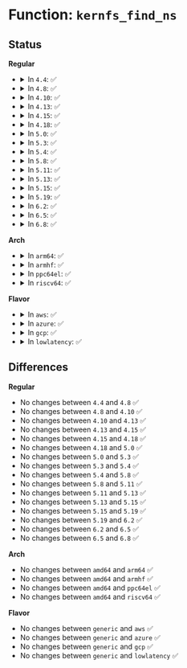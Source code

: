 # Function: <code>kernfs_find_ns</code>

## Status
<b>Regular</b>
<ul>
<li>
<details>
<summary>In <code>4.4</code>: ✅</summary>

```c
struct kernfs_node *kernfs_find_ns(struct kernfs_node *parent, const unsigned char *name, const void *ns);
```

**Collision:** Unique Static

**Inline:** No

**Transformation:** False

**Instances:**

```
In fs/kernfs/dir.c (ffffffff81289db0)
Location: fs/kernfs/dir.c:794
Inline: False
Direct callers:
  - fs/kernfs/dir.c:kernfs_find_and_get_ns
  - fs/kernfs/dir.c:kernfs_iop_lookup
  - fs/kernfs/dir.c:kernfs_remove_by_name_ns
  - fs/kernfs/dir.c:kernfs_rename_ns
```
**Symbols:**

```
ffffffff81289db0-ffffffff81289e7a: kernfs_find_ns (STB_LOCAL)
```
</details>
</li>
<li>
<details>
<summary>In <code>4.8</code>: ✅</summary>

```c
struct kernfs_node *kernfs_find_ns(struct kernfs_node *parent, const unsigned char *name, const void *ns);
```

**Collision:** Unique Static

**Inline:** No

**Transformation:** False

**Instances:**

```
In fs/kernfs/dir.c (ffffffff812b7200)
Location: fs/kernfs/dir.c:787
Inline: False
Direct callers:
  - fs/kernfs/dir.c:kernfs_rename_ns
  - fs/kernfs/dir.c:kernfs_remove_by_name_ns
  - fs/kernfs/dir.c:kernfs_iop_lookup
  - fs/kernfs/dir.c:kernfs_walk_and_get_ns
  - fs/kernfs/dir.c:kernfs_find_and_get_ns
```
**Symbols:**

```
ffffffff812b7200-ffffffff812b72ca: kernfs_find_ns (STB_LOCAL)
```
</details>
</li>
<li>
<details>
<summary>In <code>4.10</code>: ✅</summary>

```c
struct kernfs_node *kernfs_find_ns(struct kernfs_node *parent, const unsigned char *name, const void *ns);
```

**Collision:** Unique Static

**Inline:** No

**Transformation:** False

**Instances:**

```
In fs/kernfs/dir.c (ffffffff812cca10)
Location: fs/kernfs/dir.c:737
Inline: False
Direct callers:
  - fs/kernfs/dir.c:kernfs_rename_ns
  - fs/kernfs/dir.c:kernfs_remove_by_name_ns
  - fs/kernfs/dir.c:kernfs_iop_lookup
  - fs/kernfs/dir.c:kernfs_walk_and_get_ns
  - fs/kernfs/dir.c:kernfs_find_and_get_ns
```
**Symbols:**

```
ffffffff812cca10-ffffffff812ccada: kernfs_find_ns (STB_LOCAL)
```
</details>
</li>
<li>
<details>
<summary>In <code>4.13</code>: ✅</summary>

```c
struct kernfs_node *kernfs_find_ns(struct kernfs_node *parent, const unsigned char *name, const void *ns);
```

**Collision:** Unique Static

**Inline:** No

**Transformation:** False

**Instances:**

```
In fs/kernfs/dir.c (ffffffff812d9fb0)
Location: fs/kernfs/dir.c:747
Inline: False
Direct callers:
  - fs/kernfs/dir.c:kernfs_rename_ns
  - fs/kernfs/dir.c:kernfs_remove_by_name_ns
  - fs/kernfs/dir.c:kernfs_iop_lookup
  - fs/kernfs/dir.c:kernfs_walk_and_get_ns
  - fs/kernfs/dir.c:kernfs_find_and_get_ns
```
**Symbols:**

```
ffffffff812d9fb0-ffffffff812da069: kernfs_find_ns (STB_LOCAL)
```
</details>
</li>
<li>
<details>
<summary>In <code>4.15</code>: ✅</summary>

```c
struct kernfs_node *kernfs_find_ns(struct kernfs_node *parent, const unsigned char *name, const void *ns);
```

**Collision:** Unique Static

**Inline:** No

**Transformation:** False

**Instances:**

```
In fs/kernfs/dir.c (ffffffff812fe8d0)
Location: fs/kernfs/dir.c:813
Inline: False
Direct callers:
  - fs/kernfs/dir.c:kernfs_rename_ns
  - fs/kernfs/dir.c:kernfs_remove_by_name_ns
  - fs/kernfs/dir.c:kernfs_iop_lookup
  - fs/kernfs/dir.c:kernfs_walk_and_get_ns
  - fs/kernfs/dir.c:kernfs_find_and_get_ns
```
**Symbols:**

```
ffffffff812fe8d0-ffffffff812fe989: kernfs_find_ns (STB_LOCAL)
```
</details>
</li>
<li>
<details>
<summary>In <code>4.18</code>: ✅</summary>

```c
struct kernfs_node *kernfs_find_ns(struct kernfs_node *parent, const unsigned char *name, const void *ns);
```

**Collision:** Unique Static

**Inline:** No

**Transformation:** False

**Instances:**

```
In fs/kernfs/dir.c (ffffffff8132bf10)
Location: fs/kernfs/dir.c:830
Inline: False
Direct callers:
  - fs/kernfs/dir.c:kernfs_rename_ns
  - fs/kernfs/dir.c:kernfs_remove_by_name_ns
  - fs/kernfs/dir.c:kernfs_iop_lookup
  - fs/kernfs/dir.c:kernfs_walk_and_get_ns
  - fs/kernfs/dir.c:kernfs_find_and_get_ns
```
**Symbols:**

```
ffffffff8132bf10-ffffffff8132bfd0: kernfs_find_ns (STB_LOCAL)
```
</details>
</li>
<li>
<details>
<summary>In <code>5.0</code>: ✅</summary>

```c
struct kernfs_node *kernfs_find_ns(struct kernfs_node *parent, const unsigned char *name, const void *ns);
```

**Collision:** Unique Static

**Inline:** No

**Transformation:** False

**Instances:**

```
In fs/kernfs/dir.c (ffffffff813433d0)
Location: fs/kernfs/dir.c:830
Inline: False
Direct callers:
  - fs/kernfs/dir.c:kernfs_rename_ns
  - fs/kernfs/dir.c:kernfs_remove_by_name_ns
  - fs/kernfs/dir.c:kernfs_iop_lookup
  - fs/kernfs/dir.c:kernfs_walk_and_get_ns
  - fs/kernfs/dir.c:kernfs_find_and_get_ns
```
**Symbols:**

```
ffffffff813433d0-ffffffff81343497: kernfs_find_ns (STB_LOCAL)
```
</details>
</li>
<li>
<details>
<summary>In <code>5.3</code>: ✅</summary>

```c
struct kernfs_node *kernfs_find_ns(struct kernfs_node *parent, const unsigned char *name, const void *ns);
```

**Collision:** Unique Static

**Inline:** No

**Transformation:** False

**Instances:**

```
In fs/kernfs/dir.c (ffffffff8136b660)
Location: fs/kernfs/dir.c:831
Inline: False
Direct callers:
  - fs/kernfs/dir.c:kernfs_rename_ns
  - fs/kernfs/dir.c:kernfs_remove_by_name_ns
  - fs/kernfs/dir.c:kernfs_iop_lookup
  - fs/kernfs/dir.c:kernfs_walk_and_get_ns
  - fs/kernfs/dir.c:kernfs_find_and_get_ns
```
**Symbols:**

```
ffffffff8136b660-ffffffff8136b72d: kernfs_find_ns (STB_LOCAL)
```
</details>
</li>
<li>
<details>
<summary>In <code>5.4</code>: ✅</summary>

```c
struct kernfs_node *kernfs_find_ns(struct kernfs_node *parent, const unsigned char *name, const void *ns);
```

**Collision:** Unique Static

**Inline:** No

**Transformation:** False

**Instances:**

```
In fs/kernfs/dir.c (ffffffff81383830)
Location: fs/kernfs/dir.c:831
Inline: False
Direct callers:
  - fs/kernfs/dir.c:kernfs_rename_ns
  - fs/kernfs/dir.c:kernfs_remove_by_name_ns
  - fs/kernfs/dir.c:kernfs_iop_lookup
  - fs/kernfs/dir.c:kernfs_walk_and_get_ns
  - fs/kernfs/dir.c:kernfs_find_and_get_ns
```
**Symbols:**

```
ffffffff81383830-ffffffff813838fd: kernfs_find_ns (STB_LOCAL)
```
</details>
</li>
<li>
<details>
<summary>In <code>5.8</code>: ✅</summary>

```c
struct kernfs_node *kernfs_find_ns(struct kernfs_node *parent, const unsigned char *name, const void *ns);
```

**Collision:** Unique Static

**Inline:** No

**Transformation:** False

**Instances:**

```
In fs/kernfs/dir.c (ffffffff813ce070)
Location: fs/kernfs/dir.c:825
Inline: False
Direct callers:
  - fs/kernfs/dir.c:kernfs_rename_ns
  - fs/kernfs/dir.c:kernfs_remove_by_name_ns
  - fs/kernfs/dir.c:kernfs_iop_lookup
  - fs/kernfs/dir.c:kernfs_find_and_get_ns
  - fs/kernfs/dir.c:kernfs_walk_ns
```
**Symbols:**

```
ffffffff813ce070-ffffffff813ce13d: kernfs_find_ns (STB_LOCAL)
```
</details>
</li>
<li>
<details>
<summary>In <code>5.11</code>: ✅</summary>

```c
struct kernfs_node *kernfs_find_ns(struct kernfs_node *parent, const unsigned char *name, const void *ns);
```

**Collision:** Unique Static

**Inline:** No

**Transformation:** False

**Instances:**

```
In fs/kernfs/dir.c (ffffffff813dfca0)
Location: fs/kernfs/dir.c:824
Inline: False
Direct callers:
  - fs/kernfs/dir.c:kernfs_rename_ns
  - fs/kernfs/dir.c:kernfs_remove_by_name_ns
  - fs/kernfs/dir.c:kernfs_iop_lookup
  - fs/kernfs/dir.c:kernfs_find_and_get_ns
  - fs/kernfs/dir.c:kernfs_walk_ns
```
**Symbols:**

```
ffffffff813dfca0-ffffffff813dfd6d: kernfs_find_ns (STB_LOCAL)
```
</details>
</li>
<li>
<details>
<summary>In <code>5.13</code>: ✅</summary>

```c
struct kernfs_node *kernfs_find_ns(struct kernfs_node *parent, const unsigned char *name, const void *ns);
```

**Collision:** Unique Static

**Inline:** No

**Transformation:** False

**Instances:**

```
In fs/kernfs/dir.c (ffffffff813e6850)
Location: fs/kernfs/dir.c:824
Inline: False
Direct callers:
  - fs/kernfs/dir.c:kernfs_rename_ns
  - fs/kernfs/dir.c:kernfs_remove_by_name_ns
  - fs/kernfs/dir.c:kernfs_iop_lookup
  - fs/kernfs/dir.c:kernfs_walk_and_get_ns
  - fs/kernfs/dir.c:kernfs_find_and_get_ns
```
**Symbols:**

```
ffffffff813e6850-ffffffff813e691d: kernfs_find_ns (STB_LOCAL)
```
</details>
</li>
<li>
<details>
<summary>In <code>5.15</code>: ✅</summary>

```c
struct kernfs_node *kernfs_find_ns(struct kernfs_node *parent, const unsigned char *name, const void *ns);
```

**Collision:** Unique Static

**Inline:** No

**Transformation:** False

**Instances:**

```
In fs/kernfs/dir.c (ffffffff814383e0)
Location: fs/kernfs/dir.c:783
Inline: False
Direct callers:
  - fs/kernfs/dir.c:kernfs_rename_ns
  - fs/kernfs/dir.c:kernfs_remove_by_name_ns
  - fs/kernfs/dir.c:kernfs_iop_lookup
  - fs/kernfs/dir.c:kernfs_walk_and_get_ns
  - fs/kernfs/dir.c:kernfs_find_and_get_ns
```
**Symbols:**

```
ffffffff814383e0-ffffffff814384ad: kernfs_find_ns (STB_LOCAL)
```
</details>
</li>
<li>
<details>
<summary>In <code>5.19</code>: ✅</summary>

```c
struct kernfs_node *kernfs_find_ns(struct kernfs_node *parent, const unsigned char *name, const void *ns);
```

**Collision:** Unique Static

**Inline:** No

**Transformation:** False

**Instances:**

```
In fs/kernfs/dir.c (ffffffff814b3580)
Location: fs/kernfs/dir.c:792
Inline: False
Direct callers:
  - fs/kernfs/dir.c:kernfs_rename_ns
  - fs/kernfs/dir.c:kernfs_remove_by_name_ns
  - fs/kernfs/dir.c:kernfs_iop_lookup
  - fs/kernfs/dir.c:kernfs_walk_and_get_ns
  - fs/kernfs/dir.c:kernfs_find_and_get_ns
```
**Symbols:**

```
ffffffff814b3580-ffffffff814b365c: kernfs_find_ns (STB_LOCAL)
```
</details>
</li>
<li>
<details>
<summary>In <code>6.2</code>: ✅</summary>

```c
struct kernfs_node *kernfs_find_ns(struct kernfs_node *parent, const unsigned char *name, const void *ns);
```

**Collision:** Unique Static

**Inline:** No

**Transformation:** False

**Instances:**

```
In fs/kernfs/dir.c (ffffffff8154a3d0)
Location: fs/kernfs/dir.c:810
Inline: False
Direct callers:
  - fs/kernfs/dir.c:kernfs_rename_ns
  - fs/kernfs/dir.c:kernfs_remove_by_name_ns
  - fs/kernfs/dir.c:kernfs_iop_lookup
  - fs/kernfs/dir.c:kernfs_walk_and_get_ns
  - fs/kernfs/dir.c:kernfs_find_and_get_ns
```
**Symbols:**

```
ffffffff8154a3d0-ffffffff8154a4ac: kernfs_find_ns (STB_LOCAL)
```
</details>
</li>
<li>
<details>
<summary>In <code>6.5</code>: ✅</summary>

```c
struct kernfs_node *kernfs_find_ns(struct kernfs_node *parent, const unsigned char *name, const void *ns);
```

**Collision:** Unique Static

**Inline:** No

**Transformation:** False

**Instances:**

```
In fs/kernfs/dir.c (ffffffff81582000)
Location: fs/kernfs/dir.c:812
Inline: False
Direct callers:
  - fs/kernfs/dir.c:kernfs_rename_ns
  - fs/kernfs/dir.c:kernfs_remove_by_name_ns
  - fs/kernfs/dir.c:kernfs_iop_lookup
  - fs/kernfs/dir.c:kernfs_walk_and_get_ns
  - fs/kernfs/dir.c:kernfs_find_and_get_ns
```
**Symbols:**

```
ffffffff81582000-ffffffff815820dc: kernfs_find_ns (STB_LOCAL)
```
</details>
</li>
<li>
<details>
<summary>In <code>6.8</code>: ✅</summary>

```c
struct kernfs_node *kernfs_find_ns(struct kernfs_node *parent, const unsigned char *name, const void *ns);
```

**Collision:** Unique Static

**Inline:** No

**Transformation:** False

**Instances:**

```
In fs/kernfs/dir.c (ffffffff815baae0)
Location: fs/kernfs/dir.c:828
Inline: False
Direct callers:
  - fs/kernfs/dir.c:kernfs_rename_ns
  - fs/kernfs/dir.c:kernfs_remove_by_name_ns
  - fs/kernfs/dir.c:kernfs_iop_lookup
  - fs/kernfs/dir.c:kernfs_find_and_get_ns
  - fs/kernfs/dir.c:kernfs_walk_ns
```
**Symbols:**

```
ffffffff815baae0-ffffffff815babbc: kernfs_find_ns (STB_LOCAL)
```
</details>
</li>
</ul>
<b>Arch</b>
<ul>
<li>
<details>
<summary>In <code>arm64</code>: ✅</summary>

```c
struct kernfs_node *kernfs_find_ns(struct kernfs_node *parent, const unsigned char *name, const void *ns);
```

**Collision:** Unique Static

**Inline:** No

**Transformation:** False

**Instances:**

```
In fs/kernfs/dir.c (ffff800010451e08)
Location: fs/kernfs/dir.c:831
Inline: False
Direct callers:
  - fs/kernfs/dir.c:kernfs_rename_ns
  - fs/kernfs/dir.c:kernfs_remove_by_name_ns
  - fs/kernfs/dir.c:kernfs_iop_lookup
  - fs/kernfs/dir.c:kernfs_walk_and_get_ns
  - fs/kernfs/dir.c:kernfs_find_and_get_ns
```
**Symbols:**

```
ffff800010451e08-ffff800010451f2c: kernfs_find_ns (STB_LOCAL)
```
</details>
</li>
<li>
<details>
<summary>In <code>armhf</code>: ✅</summary>

```c
struct kernfs_node *kernfs_find_ns(struct kernfs_node *parent, const unsigned char *name, const void *ns);
```

**Collision:** Unique Static

**Inline:** No

**Transformation:** False

**Instances:**

```
In fs/kernfs/dir.c (c06157e8)
Location: fs/kernfs/dir.c:831
Inline: False
Direct callers:
  - fs/kernfs/dir.c:kernfs_rename_ns
  - fs/kernfs/dir.c:kernfs_remove_by_name_ns
  - fs/kernfs/dir.c:kernfs_iop_lookup
  - fs/kernfs/dir.c:kernfs_walk_and_get_ns
  - fs/kernfs/dir.c:kernfs_find_and_get_ns
```
**Symbols:**

```
c06157e8-c0615900: kernfs_find_ns (STB_LOCAL)
```
</details>
</li>
<li>
<details>
<summary>In <code>ppc64el</code>: ✅</summary>

```c
struct kernfs_node *kernfs_find_ns(struct kernfs_node *parent, const unsigned char *name, const void *ns);
```

**Collision:** Unique Static

**Inline:** No

**Transformation:** False

**Instances:**

```
In fs/kernfs/dir.c (c00000000056ba80)
Location: fs/kernfs/dir.c:831
Inline: False
Direct callers:
  - fs/kernfs/dir.c:kernfs_rename_ns
  - fs/kernfs/dir.c:kernfs_remove_by_name_ns
  - fs/kernfs/dir.c:kernfs_iop_lookup
  - fs/kernfs/dir.c:kernfs_walk_and_get_ns
  - fs/kernfs/dir.c:kernfs_find_and_get_ns
```
**Symbols:**

```
c00000000056ba80-c00000000056bd8c: kernfs_find_ns (STB_LOCAL)
```
</details>
</li>
<li>
<details>
<summary>In <code>riscv64</code>: ✅</summary>

```c
struct kernfs_node *kernfs_find_ns(struct kernfs_node *parent, const unsigned char *name, const void *ns);
```

**Collision:** Unique Static

**Inline:** No

**Transformation:** False

**Instances:**

```
In fs/kernfs/dir.c (ffffffe0002e4a6a)
Location: fs/kernfs/dir.c:831
Inline: False
Direct callers:
  - fs/kernfs/dir.c:kernfs_rename_ns
  - fs/kernfs/dir.c:kernfs_remove_by_name_ns
  - fs/kernfs/dir.c:kernfs_iop_lookup
  - fs/kernfs/dir.c:kernfs_walk_and_get_ns
  - fs/kernfs/dir.c:kernfs_find_and_get_ns
```
**Symbols:**

```
ffffffe0002e4a6a-ffffffe0002e4b26: kernfs_find_ns (STB_LOCAL)
```
</details>
</li>
</ul>
<b>Flavor</b>
<ul>
<li>
<details>
<summary>In <code>aws</code>: ✅</summary>

```c
struct kernfs_node *kernfs_find_ns(struct kernfs_node *parent, const unsigned char *name, const void *ns);
```

**Collision:** Unique Static

**Inline:** No

**Transformation:** False

**Instances:**

```
In fs/kernfs/dir.c (ffffffff8137be10)
Location: fs/kernfs/dir.c:831
Inline: False
Direct callers:
  - fs/kernfs/dir.c:kernfs_rename_ns
  - fs/kernfs/dir.c:kernfs_remove_by_name_ns
  - fs/kernfs/dir.c:kernfs_iop_lookup
  - fs/kernfs/dir.c:kernfs_walk_and_get_ns
  - fs/kernfs/dir.c:kernfs_find_and_get_ns
```
**Symbols:**

```
ffffffff8137be10-ffffffff8137bedd: kernfs_find_ns (STB_LOCAL)
```
</details>
</li>
<li>
<details>
<summary>In <code>azure</code>: ✅</summary>

```c
struct kernfs_node *kernfs_find_ns(struct kernfs_node *parent, const unsigned char *name, const void *ns);
```

**Collision:** Unique Static

**Inline:** No

**Transformation:** False

**Instances:**

```
In fs/kernfs/dir.c (ffffffff8136c8e0)
Location: fs/kernfs/dir.c:831
Inline: False
Direct callers:
  - fs/kernfs/dir.c:kernfs_rename_ns
  - fs/kernfs/dir.c:kernfs_remove_by_name_ns
  - fs/kernfs/dir.c:kernfs_iop_lookup
  - fs/kernfs/dir.c:kernfs_walk_and_get_ns
  - fs/kernfs/dir.c:kernfs_find_and_get_ns
```
**Symbols:**

```
ffffffff8136c8e0-ffffffff8136c9ad: kernfs_find_ns (STB_LOCAL)
```
</details>
</li>
<li>
<details>
<summary>In <code>gcp</code>: ✅</summary>

```c
struct kernfs_node *kernfs_find_ns(struct kernfs_node *parent, const unsigned char *name, const void *ns);
```

**Collision:** Unique Static

**Inline:** No

**Transformation:** False

**Instances:**

```
In fs/kernfs/dir.c (ffffffff813798e0)
Location: fs/kernfs/dir.c:831
Inline: False
Direct callers:
  - fs/kernfs/dir.c:kernfs_rename_ns
  - fs/kernfs/dir.c:kernfs_remove_by_name_ns
  - fs/kernfs/dir.c:kernfs_iop_lookup
  - fs/kernfs/dir.c:kernfs_walk_and_get_ns
  - fs/kernfs/dir.c:kernfs_find_and_get_ns
```
**Symbols:**

```
ffffffff813798e0-ffffffff813799ad: kernfs_find_ns (STB_LOCAL)
```
</details>
</li>
<li>
<details>
<summary>In <code>lowlatency</code>: ✅</summary>

```c
struct kernfs_node *kernfs_find_ns(struct kernfs_node *parent, const unsigned char *name, const void *ns);
```

**Collision:** Unique Static

**Inline:** No

**Transformation:** False

**Instances:**

```
In fs/kernfs/dir.c (ffffffff8138dc10)
Location: fs/kernfs/dir.c:831
Inline: False
Direct callers:
  - fs/kernfs/dir.c:kernfs_rename_ns
  - fs/kernfs/dir.c:kernfs_remove_by_name_ns
  - fs/kernfs/dir.c:kernfs_iop_lookup
  - fs/kernfs/dir.c:kernfs_walk_and_get_ns
  - fs/kernfs/dir.c:kernfs_find_and_get_ns
```
**Symbols:**

```
ffffffff8138dc10-ffffffff8138dcdd: kernfs_find_ns (STB_LOCAL)
```
</details>
</li>
</ul>

## Differences
<b>Regular</b>
<ul>
<li>
No changes between <code>4.4</code> and <code>4.8</code> ✅
</li>
<li>
No changes between <code>4.8</code> and <code>4.10</code> ✅
</li>
<li>
No changes between <code>4.10</code> and <code>4.13</code> ✅
</li>
<li>
No changes between <code>4.13</code> and <code>4.15</code> ✅
</li>
<li>
No changes between <code>4.15</code> and <code>4.18</code> ✅
</li>
<li>
No changes between <code>4.18</code> and <code>5.0</code> ✅
</li>
<li>
No changes between <code>5.0</code> and <code>5.3</code> ✅
</li>
<li>
No changes between <code>5.3</code> and <code>5.4</code> ✅
</li>
<li>
No changes between <code>5.4</code> and <code>5.8</code> ✅
</li>
<li>
No changes between <code>5.8</code> and <code>5.11</code> ✅
</li>
<li>
No changes between <code>5.11</code> and <code>5.13</code> ✅
</li>
<li>
No changes between <code>5.13</code> and <code>5.15</code> ✅
</li>
<li>
No changes between <code>5.15</code> and <code>5.19</code> ✅
</li>
<li>
No changes between <code>5.19</code> and <code>6.2</code> ✅
</li>
<li>
No changes between <code>6.2</code> and <code>6.5</code> ✅
</li>
<li>
No changes between <code>6.5</code> and <code>6.8</code> ✅
</li>
</ul>
<b>Arch</b>
<ul>
<li>
No changes between <code>amd64</code> and <code>arm64</code> ✅
</li>
<li>
No changes between <code>amd64</code> and <code>armhf</code> ✅
</li>
<li>
No changes between <code>amd64</code> and <code>ppc64el</code> ✅
</li>
<li>
No changes between <code>amd64</code> and <code>riscv64</code> ✅
</li>
</ul>
<b>Flavor</b>
<ul>
<li>
No changes between <code>generic</code> and <code>aws</code> ✅
</li>
<li>
No changes between <code>generic</code> and <code>azure</code> ✅
</li>
<li>
No changes between <code>generic</code> and <code>gcp</code> ✅
</li>
<li>
No changes between <code>generic</code> and <code>lowlatency</code> ✅
</li>
</ul>
